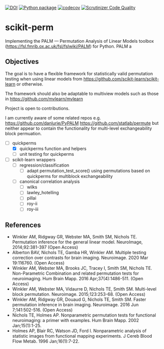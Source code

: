 [![DOI](https://zenodo.org/badge/303801602.svg)](https://zenodo.org/badge/latestdoi/303801602)
[![Python package](https://github.com/jameschapman19/scikit-perm/actions/workflows/python-package.yml/badge.svg)](https://github.com/jameschapman19/scikit-perm/actions/workflows/python-package.yml)
[![codecov](https://codecov.io/gh/jameschapman19/pypalm/branch/main/graph/badge.svg?token=DUTZX5ZO2L)](https://codecov.io/gh/jameschapman19/pypalm)
[![Scrutinizer Code Quality](https://scrutinizer-ci.com/g/jameschapman19/pypalm/badges/quality-score.png?b=main&s=7539a6d0e88e9e24aa80d99830afc7d3486b2165)](https://scrutinizer-ci.com/g/jameschapman19/pypalm/?branch=main)
# scikit-perm
Implementing the PALM — Permutation Analysis of Linear Models toolbox (https://fsl.fmrib.ox.ac.uk/fsl/fslwiki/PALM) for
Python. PALM a

## Objectives
The goal is to have a flexible framework for statistically valid permutation testing when using linear models from
https://github.com/scikit-learn/scikit-learn or otherwise. 

The framework should also be adaptable to multiview models such as those in https://github.com/mvlearn/mvlearn

Project is open to contributions. 

I am currently aware of some related repos e.g. https://github.com/danlurie/PyPALM https://github.com/statlab/permute 
but neither appear to contain the functionality for multi-level exchangeability block permuation.

- [ ] quickperms
    - [x] quickperms function and helpers
    - [ ] unit testing for quickperms
- [ ] scikit-learn wrappers
    - [ ] regression/classification
        - [ ] adapt permutation_test_score() using permutations based on quickperms for multiblock exchangeability
    - [ ] canonical correlation analysis
        - [ ] wilks
        - [ ] lawley_hotelling
        - [ ] pillai
        - [ ] roy-ii
        - [ ] roy-iii

## References
 - Winkler AM, Ridgway GR, Webster MA, Smith SM, Nichols TE. Permutation inference for the general linear model. NeuroImage, 2014;92:381-397 (Open Access)
 - Alberton BAV, Nichols TE, Gamba HR, Winkler AM. Multiple testing correction over contrasts for brain imaging. Neuroimage. 2020 Mar 19:116760. (Open Access)
 - Winkler AM, Webster MA, Brooks JC, Tracey I, Smith SM, Nichols TE. Non-Parametric Combination and related permutation tests for neuroimaging. Hum Brain Mapp. 2016 Apr;37(4):1486-511. (Open Access)
 - Winkler AM, Webster MA, Vidaurre D, Nichols TE, Smith SM. Multi-level block permutation. Neuroimage. 2015;123:253-68. (Open Access)
 - Winkler AM, Ridgway GR, Douaud G, Nichols TE, Smith SM. Faster permutation inference in brain imaging. Neuroimage. 2016 Jun 7;141:502-516. (Open Access)
 - Nichols TE, Holmes AP. Nonparametric permutation tests for functional neuroimaging: a primer with examples. Hum Brain Mapp. 2002 Jan;15(1):1-25.
 - Holmes AP, Blair RC, Watson JD, Ford I. Nonparametric analysis of statistic images from functional mapping experiments. J Cereb Blood Flow Metab. 1996 Jan;16(1):7-22.